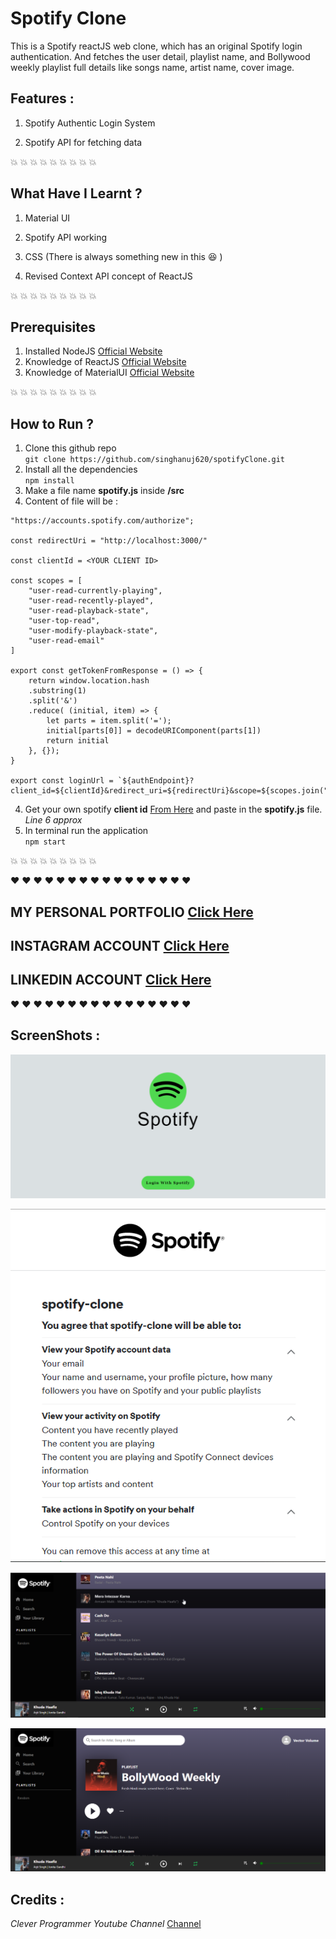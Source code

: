 # Spotify Clone 

This is a Spotify reactJS web clone, which has an original Spotify login authentication. And fetches the user detail, playlist name, and Bollywood weekly playlist full details like songs name, artist name, cover image.

## Features : 

1. Spotify Authentic Login System

2. Spotify API for fetching data

:collision: :collision: :collision: :collision: :collision: :collision: :collision: :collision: :collision:

## What Have I Learnt ?

1. Material UI

2. Spotify API working

3. CSS (There is always something new in this :laughing: )

4. Revised Context API concept of ReactJS

:collision: :collision: :collision: :collision: :collision: :collision: :collision: :collision: :collision:

## Prerequisites

1. Installed NodeJS [Official Website](https://nodejs.org/en/)
2. Knowledge of ReactJS [Official Website](https://reactjs.org/)
3. Knowledge of MaterialUI [Official Website](https://material-ui.com/)

:collision: :collision: :collision: :collision: :collision: :collision: :collision: :collision: :collision:

## How to Run ?

1. Clone this github repo </br> ```git clone https://github.com/singhanuj620/spotifyClone.git ```
2. Install all the dependencies </br> ```npm install```
3. Make a file name **spotify.js** inside **/src**
4. Content of file will be : </br> 
```export const authEndpoint = 
"https://accounts.spotify.com/authorize";

const redirectUri = "http://localhost:3000/"

const clientId = <YOUR CLIENT ID>

const scopes = [
    "user-read-currently-playing",
    "user-read-recently-played",
    "user-read-playback-state",
    "user-top-read",
    "user-modify-playback-state",
    "user-read-email"
]

export const getTokenFromResponse = () => {
    return window.location.hash
    .substring(1)
    .split('&')
    .reduce( (initial, item) => {
        let parts = item.split('=');
        initial[parts[0]] = decodeURIComponent(parts[1])
        return initial
    }, {});
}

export const loginUrl = `${authEndpoint}?client_id=${clientId}&redirect_uri=${redirectUri}&scope=${scopes.join("%20")}&response_type=token&show_dialog=true`; 
```
4. Get your own spotify **client id** [From Here](https://developer.spotify.com/) and paste in the **spotify.js** file. _Line 6 approx_
5. In terminal run the application </br> ```npm start```

:collision: :collision: :collision: :collision: :collision: :collision: :collision: :collision: :collision:

:heart: :heart: :heart: :heart: :heart: :heart: :heart: :heart: :heart: :heart: :heart: :heart: :heart: :heart: :heart: :heart: 

## MY PERSONAL PORTFOLIO [Click Here](https://anujportfolio.herokuapp.com)
## INSTAGRAM ACCOUNT [Click Here](https://instagram.com/anujcodeop)
## LINKEDIN ACCOUNT [Click Here](https://www.linkedin.com/in/anuj-singh-007/)

:heart: :heart: :heart: :heart: :heart: :heart: :heart: :heart: :heart: :heart: :heart: :heart: :heart: :heart: :heart: :heart: 

## ScreenShots : 

![1](./screenshots/1.png)

![2](./screenshots/2.png)

![3](./screenshots/3.png)

![4](./screenshots/4.png)


## Credits : 

_Clever Programmer Youtube Channel_ [Channel](https://www.youtube.com/channel/UCqrILQNl5Ed9Dz6CGMyvMTQ)
